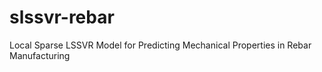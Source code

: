 # slssvr-rebar
Local Sparse LSSVR Model for Predicting Mechanical Properties in Rebar Manufacturing
